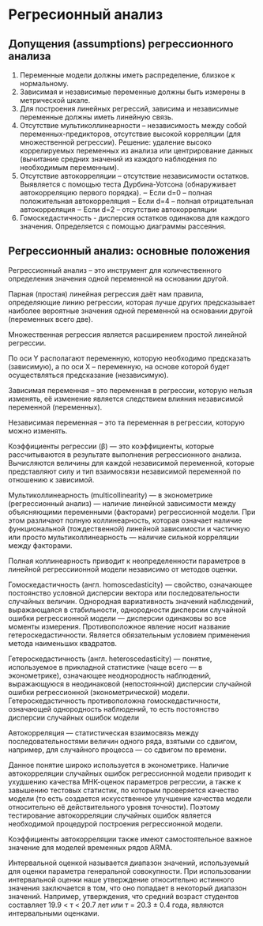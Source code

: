 # Регресионный анализ
## Допущения (assumptions) регрессионного анализа
1. Переменные модели должны иметь распределение, близкое к 
нормальному.
2. Зависимая и независимые переменные должны быть измерены в 
метрической шкале.
3. Для построения линейных регрессий, зависима и независимые 
переменные должны иметь линейную связь.
4. Отсутствие мультиколлинеарности – независимость между собой 
переменных-предикторов, отсутствие высокой корреляции (для 
множественной регрессии). Решение: удаление высоко коррелируемых 
переменных из анализа или центрирование данных (вычитание 
средних значений из каждого наблюдения по необходимым 
переменным).
5. Отсутствие автокорреляции – отсутствие независимости остатков. 
Выявляется с помощью теста Дурбина-Уотсона (обнаруживает 
автокорреляцию первого порядка). 
‒ Если d=0 – полная положительная автокорреляция
‒ Если d=4 – полная отрицательная автокорреляция
‒ Если d=2 – отсутствие автокорреляции
6. Гомоскедастичность - дисперсия остатков одинакова для каждого 
значения. Определяется с помощью диаграммы рассеяния.

## Регрессионный анализ: основные положения
Регрессионный анализ – это инструмент для количественного определения 
значения одной переменной на основании другой. 

Парная (простая) линейная регрессия даёт нам правила, определяющие линию 
регрессии, которая лучше других предсказывает наиболее вероятные значения 
одной переменной на основании другой (переменных всего две). 

Множественная регрессия является расширением простой линейной регрессии. 

По оси Y располагают переменную, которую необходимо предсказать (зависимую), 
а по оси Х – переменную, на основе которой будет осуществляться предсказание 
(независимую). 

Зависимая переменная – это переменная в регрессии, которую нельзя изменять, 
её изменение является следствием влияния независимой переменной 
(переменных). 

Независимая переменная – это та переменная в регрессии, которую можно 
изменять. 

Коэффициенты регрессии (β) — это коэффициенты, которые рассчитываются в
результате выполнения регрессионного анализа. Вычисляются величины для 
каждой независимой переменной, которые представляют силу и тип взаимосвязи 
независимой переменной по отношению к зависимой.

Мультиколлинеарность (multicollinearity) — в эконометрике (регрессионный анализ) — наличие линейной зависимости между объясняющими переменными (факторами) регрессионной модели. При этом различают полную коллинеарность, которая означает наличие функциональной (тождественной) линейной зависимости и частичную или просто мультиколлинеарность — наличие сильной корреляции между факторами.

Полная коллинеарность приводит к неопределенности параметров в линейной регрессиионной модели независимо от методов оценки.

Гомоскедастичность (англ. homoscedasticity) — свойство, означающее постоянство условной дисперсии вектора или последовательности случайных величин. Однородная вариативность значений наблюдений, выражающаяся в стабильности, однородности дисперсии случайной ошибки регрессионной модели — дисперсии одинаковы во все моменты измерения. Противоположное явление носит название гетероскедастичности. Является обязательным условием применения метода наименьших квадратов.

Гетероскедастичность (англ. heteroscedasticity) — понятие, используемое в прикладной статистике (чаще всего — в эконометрике), означающее неоднородность наблюдений, выражающуюся в неодинаковой (непостоянной) дисперсии случайной ошибки регрессионной (эконометрической) модели. Гетероскедастичность противоположна гомоскедастичности, означающей однородность наблюдений, то есть постоянство дисперсии случайных ошибок модели

Автокорреляция — статистическая взаимосвязь между последовательностями величин одного ряда, взятыми со сдвигом, например, для случайного процесса — со сдвигом по времени.

Данное понятие широко используется в эконометрике. Наличие автокорреляции случайных ошибок регрессионной модели приводит к ухудшению качества МНК-оценок параметров регрессии, а также к завышению тестовых статистик, по которым проверяется качество модели (то есть создается искусственное улучшение качества модели относительно её действительного уровня точности). Поэтому тестирование автокорреляции случайных ошибок является необходимой процедурой построения регрессионной модели.

Коэффициенты автокорреляции также имеют самостоятельное важное значение для моделей временных рядов ARMA.

Интервальной оценкой называется диапазон значений, используемый для оценки параметра генеральной совокупности.
При использовании интервальной оценки наше утверждение относительно истинного значения заключается в том, что оно попадает в 
некоторый диапазон значений. 
Например, утверждения, что средний возраст студентов составляет 19.9 < т < 20.7 лет или т = 20.3 ± 0.4 года, являются интервальными оценками.
